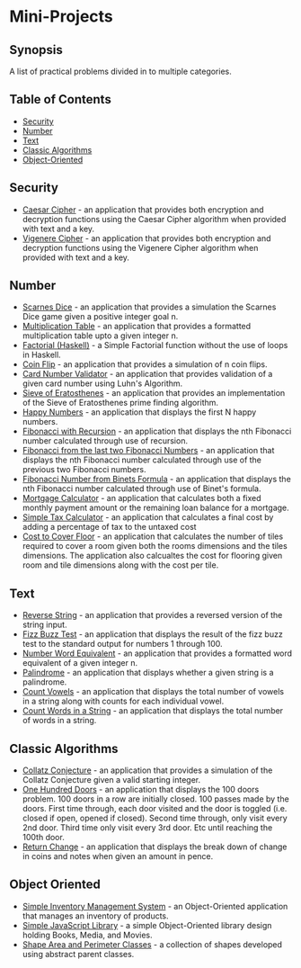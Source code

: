 # Mini-Projects

## Synopsis
A list of practical problems divided in to multiple categories.

## Table of Contents
- [Security](#security)
- [Number](#number)
- [Text](#text)
- [Classic Algorithms](#classic-algorithms)
- [Object-Oriented](#object-oriented)


Security
---------
* [Caesar Cipher](src/CaesarCipher.java) - an application that provides both encryption and decryption functions using the Caesar Cipher algorithm when provided with text and a key.
* [Vigenere Cipher](src/VigenereCipher.java) - an application that provides both encryption and decryption functions using the Vigenere Cipher algorithm when provided with text and a key.

Number
---------
* [Scarnes Dice](src/ScarnesDice.java) - an application that provides a simulation the Scarnes Dice game given a positive integer goal n.
* [Multiplication Table](src/MultiplicationTable.java) - an application that provides a formatted multiplication table upto a given integer n.
* [Factorial (Haskell)](src/Factorial.hs)  - a Simple Factorial function without the use of loops in Haskell.
* [Coin Flip](src/CoinFlip.java) - an application that provides a simulation of n coin flips.
* [Card Number Validator](src/CardNumberValidator.java) - an application that provides validation of a given card number using Luhn's Algorithm.
* [Sieve of Eratosthenes](src/SieveOfEratosthenes.java) - an application that provides an implementation of the Sieve of Eratosthenes prime finding algorithm.
* [Happy Numbers](src/HappyNumbers.java) - an application that displays the first N happy numbers.
* [Fibonacci with Recursion](src/FibonacciWithRecursion.java) - an application that displays the nth Fibonacci number calculated through use of recursion.
* [Fibonacci from the last two Fibonacci Numbers](src/FibonacciFromLastTwoFibNumbers.java) - an application that displays the nth Fibonacci number calculated through use of the previous two Fibonacci numbers.
* [Fibonacci Number from Binets Formula](src/FibonacciWithBinetsFormula.java) - an application that displays the nth Fibonacci number calculated through use of Binet's formula.
* [Mortgage Calculator](src/MortgageCalculator.java) - an application that calculates both a fixed monthly payment amount or the remaining loan balance for a mortgage.
* [Simple Tax Calculator](src/SimpleTaxCalculator.java) - an application that calculates a final cost by adding a percentage of tax to the untaxed cost
* [Cost to Cover Floor](src/CostToCoverFloor.java) - an application that calculates the number of tiles required to cover a room given both the rooms dimensions and the tiles dimensions. The application also calcualtes the cost for flooring given room and tile dimensions along with the cost per tile.

Text
---------
* [Reverse String](src/ReverseString.java) - an application that provides a reversed version of the string input.
* [Fizz Buzz Test](src/FizzBuzzTest.java) - an application that displays the result of the fizz buzz test to the standard output for numbers 1 through 100.
* [Number Word Equivalent](src/NumberWordEquivalent.java) - an application that provides a formatted word equivalent of a given integer n.
* [Palindrome](src/Palindrome.java) - an application that displays whether a given string is a palindrome.
* [Count Vowels](src/CountVowels.java) - an application that displays the total number of vowels in a string along with counts for each individual vowel.
* [Count Words in a String](src/CountWordsInString.java) - an application that displays the total number of words in a string.

Classic Algorithms
---------
* [Collatz Conjecture](src/CollatzConjecture.java) - an application that provides a simulation of the Collatz Conjecture given a valid starting integer.
* [One Hundred Doors](src/OneHundredDoors.java) - an application that displays the 100 doors problem. 100 doors in a row are initially closed. 100 passes made by the doors. First time through, each door visited and the door is toggled (i.e. closed if open, opened if closed). Second time through, only visit every 2nd door. Third time only visit every 3rd door. Etc until reaching the 100th door.
* [Return Change](src/ReturnChange.java) - an application that displays the break down of change in coins and notes when given an amount in pence.

Object Oriented
---------
* [Simple Inventory Management System](src/SimpleInventoryManagementSystem/) - an Object-Oriented application that manages an inventory of products.
* [Simple JavaScript Library](src/SimpleJSLibrary.js) - a simple Object-Oriented library design holding Books, Media, and Movies.
* [Shape Area and Perimeter Classes](src/ShapeAreaAndPerimeterClasses/) - a collection of shapes developed using abstract parent classes.

